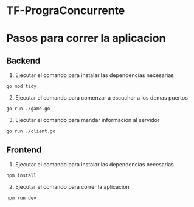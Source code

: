 # TF-PrograConcurrente

# Pasos para correr la aplicacion

## Backend

1. Ejecutar el comando para instalar las dependencias necesarias
```
go mod tidy
```

2. Ejecutar el comando para comenzar a escuchar a los demas puertos
```
go run ./game.go
```

3. Ejecutar el comando para mandar informacion al servidor
```
go run ./client.go
```


## Frontend

1. Ejecutar el comando para instalar las dependencias necesarias
```
npm install
```

2. Ejecutar el comando para correr la aplicacion
```
npm run dev
```

